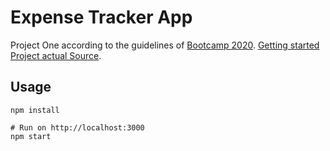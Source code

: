 # Expense Tracker App

Project One according to the guidelines of [Bootcamp 2020](https://github.com/panacloud/bootcamp-2020).
[Getting started](https://www.youtube.com/watch?v=q6GmIxnflfM)
[Project actual Source](https://www.youtube.com/watch?v=XuFDcZABiDQ).

## Usage
```
npm install

# Run on http://localhost:3000
npm start
```